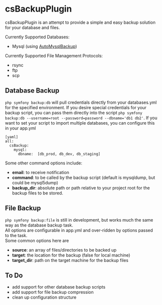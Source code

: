 csBackupPlugin
==============

csBackupPlugin is an attempt to provide a simple and easy backup solution for your database and files.

Currently Supported Databases:

  * Mysql (using [AutoMysqlBackup](http://www.debianhelp.co.uk/mysqlscript.htm))
  
Currently Supported File Management Protocols:

  * rsync
  * ftp
  * scp

Database Backup
---------------
  
``php symfony backup:db`` will pull credentials directly from your databases.yml for the specified environment. 
If you desire special credentials for your backup script, you can pass them directly into the script
``php symfony backup:db --username=root --password=password --dbname='db1 db2'``.  If you want to set your script
to import multiple databases, you can configure this in your app.yml

    [yaml]
    all:
      csBackup:
        mysql:
          dbname:  [db_prod, db_dev, db_staging]
          
Some other command options include:

  * __email__: to receive notification
  * __command__: to be called by the backup script (default is mysqldump, but could be mysql5dump)
  * __backup_dir__: absolute path or path relative to your project root for the backup files to be stored.

File Backup
-----------

``php symfony backup:file`` is still in development, but works much the same way as the database backup task.  
All options are configurable in app.yml and over-ridden by options passed to the task.  
Some common options here are 

  * __source__: an array of files/directories to be backed up
  * __target__: the location for the backup (false for local machine)
  * __target_dir__: path on the target machine for the backup files
  
To Do
-----

  * add support for other database backup scripts
  * add support for file backup compression
  * clean up configuration structure